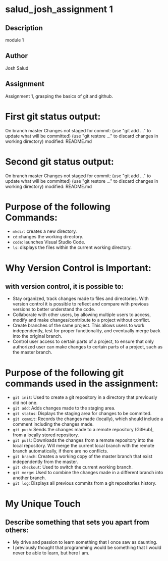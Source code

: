 # salud_josh_assignment 1 

## Description
 module 1

## Author
Josh Salud

## Assignment
Assignment 1, grasping the basics of git and github. 

# First git status output:
On branch master
Changes not staged for commit:
  (use "git add <file>..." to update what will be committed)
  (use "git restore <file>..." to discard changes in working directory)
        modified:   README.md

# Second git status output: 
On branch master
Changes not staged for commit:
  (use "git add <file>..." to update what will be committed)
  (use "git restore <file>..." to discard changes in working directory)
        modified:   README.md

# Purpose of the following Commands:
- `mkdir`: creates a new directory.
- `cd`:changes the working directory.
- `code`: launches Visual Studio Code.
- `ls`: displays the files within the current working directory.

# Why Version Control is Important:
## with version control, it is possible to:
- Stay organized, track changes made to files and directories. With version control it is possible to reflect and compare with previous versions to better understand the code. 
- Collaborate with other users, by allowing multiple users to access, modify and make changes/contribute to a project without conflict. 
- Create branches of the same project. This allows users to work independently, test for proper functionality, and eventually merge back into the original branch. 
- Control user access to certain parts of a project, to ensure that only authorized user can make changes to certain parts of a project, such as the master branch. 

# Purpose of the following git commands used in the assignment:
- `git init`: Used to create a git repository in a directory that previously did not one. 
- `git add`: Adds changes made to the staging area. 
- `git status`: Displays the staging area for changes to be commited. 
- `git commit`: Records the changes made (locally), which should include a comment including the changes made. 
- `git push`: Sends the changes made to a remote repository (GitHub), from a locally stored repository.
- `git pull`: Downloads the changes from a remote repository into the local repository. Will merge the current local branch with the remote branch automatically, 
              if there are no conflicts.   
- `git branch`: Creates a working copy of the master branch that exist independently from the master. 
- `git checkout`: Used to switch the current working branch. 
- `git merge`: Used to combine the changes made in a different branch into another branch. 
- `git log`: Displays all previous commits from a git repositories history. 

# My Unique Touch
## Describe something that sets you apart from others:
- My drive and passion to learn something that I once saw as daunting. 
- I previously thought that programming would be something that I would never be able to learn, but here I am. 
